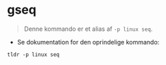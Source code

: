# gseq

> Denne kommando er et alias af `-p linux seq`.

- Se dokumentation for den oprindelige kommando:

`tldr -p linux seq`
